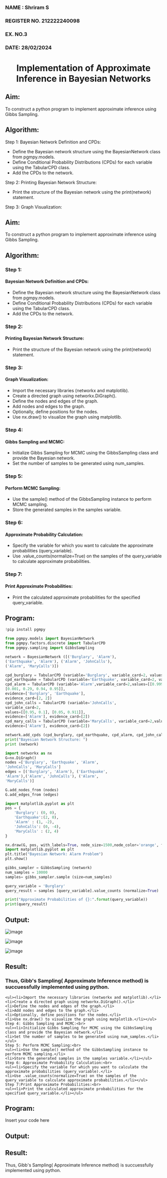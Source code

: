 <H3>NAME : Shriram S</H3>
<H3>REGISTER NO. 212222240098</H3>
<H3>EX. NO.3</H3>
<H3>DATE: 28/02/2024</H3>
<H1 ALIGN =CENTER> Implementation of Approximate Inference in Bayesian Networks
</H1>

## Aim: 
   To construct a python program to implement approximate inference using Gibbs Sampling.</br>
## Algorithm:
   Step 1: Bayesian Network Definition and CPDs:<br>
    <ul> <li>Define the Bayesian network structure using the BayesianNetwork class from pgmpy.models.</li>
    <li>Define Conditional Probability Distributions (CPDs) for each variable using the TabularCPD class.</li>
    <li>Add the CPDs to the network.</li></ul>
    Step 2: Printing Bayesian Network Structure:<br>
    <ul><li>Print the structure of the Bayesian network using the print(network) statement.</li></ul>
   Step 3: Graph Visualization:

## Aim: 
   To construct a python program to implement approximate inference using Gibbs Sampling.</br>
## Algorithm:
   ### Step 1: 
   #### Bayesian Network Definition and CPDs:<br>
   
<ul> <li>Define the Bayesian network structure using the BayesianNetwork class from pgmpy.models.</li>
<li>Define Conditional Probability Distributions (CPDs) for each variable using the TabularCPD class.</li>
<li>Add the CPDs to the network.</li></ul>
    
    
   ### Step 2: 
   #### Printing Bayesian Network Structure:<br>
   
<ul><li>Print the structure of the Bayesian network using the print(network) statement.</li></ul>
    
   ### Step 3: 
   #### Graph Visualization:
   
<ul><li>Import the necessary libraries (networkx and matplotlib).</li>
<li>Create a directed graph using networkx.DiGraph().</li>
<li>Define the nodes and edges of the graph.</li>
<li>Add nodes and edges to the graph.</li>
<li>Optionally, define positions for the nodes.</li>
<li>Use nx.draw() to visualize the graph using matplotlib.</li></ul>
    
   ### Step 4: 
   #### Gibbs Sampling and MCMC:<br>
   
<ul><li>Initialize Gibbs Sampling for MCMC using the GibbsSampling class and provide the Bayesian network.</li>
<li>Set the number of samples to be generated using num_samples.</li></ul>
    
   ### Step 5: 
   #### Perform MCMC Sampling:<br>
   
<ul><li>Use the sample() method of the GibbsSampling instance to perform MCMC sampling.</li>
<li>Store the generated samples in the samples variable.</li></ul>
    
   ### Step 6: 
   #### Approximate Probability Calculation:<br>
   
<ul><li>Specify the variable for which you want to calculate the approximate probabilities (query_variable).</li>
<li>Use .value_counts(normalize=True) on the samples of the query_variable to calculate approximate probabilities.</li></ul>
    
   ### Step 7:
   #### Print Approximate Probabilities:<br>
   
<ul><li>Print the calculated approximate probabilities for the specified query_variable.</li></ul>


## Program:

```py
!pip install pgmpy
```
```py
from pgmpy.models import BayesianNetwork
from pgmpy.factors.discrete import TabularCPD
from pgmpy.sampling import GibbsSampling
```
```py
network = BayesianNetwork ([('Burglary', 'Alarm'),
('Earthquake', 'Alarm'), ('Alarm', 'JohnCalls'),
('Alarm', 'MaryCalls')])
```
```py
cpd_burglary = TabularCPD (variable='Burglary', variable_card=2, values=[[0.999], [0.001]])
cpd_earthquake = TabularCPD (variable='Earthquake', variable_card=2, values=[[0.998], [0.002]])
cpd_alarm = TabularCPD (variable='Alarm',variable_card=2,values=[[0.999, 0.71, 0.06, 0.05],
[0.001, 0.29, 0.94, 0.95]],
evidence=['Burglary', 'Earthquake'],
evidence_card=[2, 2])
cpd_john_calls = TabularCPD (variable='JohnCalls',
variable_card=2,
values=[[0.95, 0.1], [0.05, 0.911]],
evidence=['Alarm'], evidence_card=[2])
cpd_mary_calls = TabularCPD (variable='MaryCalls', variable_card=2,values=[[0.99, 0.3], [0.01, 0.7]],
evidence=['Alarm'], evidence_card=[2])
```
```py
network.add_cpds (cpd_burglary, cpd_earthquake, cpd_alarm, cpd_john_calls, cpd_mary_calls)
print("Bayesian Network Structure: ")
print (network)
```
```py
import networkx as nx
G=nx.DiGraph()
nodes =['Burglary', 'Earthquake', 'Alarm',
'JohnCalls', 'MaryCalls']
edges = [('Burglary', 'Alarm'), ('Earthquake',
'Alarm'),('Alarm', 'JohnCalls'), ('Alarm',
'MaryCalls')]

G.add_nodes_from (nodes)
G.add_edges_from (edges)
```
```py
import matplotlib.pyplot as plt
pos = {
    'Burglary': (0, 0),
    'Earthquake':(2, 0),
    'Alarm' : (1, -2),
    'JohnCalls': (0, -4),
    'MaryCalls' : (2, 4)
}
```
```py
nx.draw(G, pos, with_labels=True, node_size=1500,node_color='orange', font_size=10,font_weight='bold', arrowsize=20)
import matplotlib.pyplot as plt
plt.title("Bayesian Network: Alarm Problem")
plt.show()
```

```py
gibbs_sampler = GibbsSampling (network)
num_samples = 10000
samples= gibbs_sampler.sample (size=num_samples)

query_variable = 'Burglary'
query_result = samples [query_variable].value_counts (normalize=True)

print("Approximate Probabilities of {}:".format(query_variable))
print(query_result)
```

## Output:

![image](https://github.com/ShriramGH/Ex-3--AAI/assets/117991122/9823bf9a-30af-4af1-8466-aa3c324a38bb)


![image](https://github.com/ShriramGH/Ex-3--AAI/assets/117991122/4b944ede-ea38-4ddf-aef5-761aa6af1148)


![image](https://github.com/ShriramGH/Ex-3--AAI/assets/117991122/13aac674-e190-4b05-a244-d2e5b6e1acb8)


## Result:

### Thus, Gibb's Sampling( Approximate Inference method) is succuessfully implemented using python.

    <ul><li>Import the necessary libraries (networkx and matplotlib).</li>
    <li>Create a directed graph using networkx.DiGraph().</li>
    <li>Define the nodes and edges of the graph.</li>
    <li>Add nodes and edges to the graph.</li>
    <li>Optionally, define positions for the nodes.</li>
    <li>Use nx.draw() to visualize the graph using matplotlib.</li></ul>
    Step 4: Gibbs Sampling and MCMC:<br>
    <ul><li>Initialize Gibbs Sampling for MCMC using the GibbsSampling class and provide the Bayesian network.</li>
    <li>Set the number of samples to be generated using num_samples.</li></ul>
    Step 5: Perform MCMC Sampling:<br>
    <ul><li>Use the sample() method of the GibbsSampling instance to perform MCMC sampling.</li>
    <li>Store the generated samples in the samples variable.</li></ul>
    Step 6: Approximate Probability Calculation:<br>
    <ul><li>Specify the variable for which you want to calculate the approximate probabilities (query_variable).</li>
    <li>Use .value_counts(normalize=True) on the samples of the query_variable to calculate approximate probabilities.</li></ul>
    Step 7:Print Approximate Probabilities:<br>
    <ul><li>Print the calculated approximate probabilities for the specified query_variable.</li></ul>


## Program:
Insert your code here



## Output:
<Show your results>

## Result:
Thus, Gibb's Sampling( Approximate Inference method) is succuessfully implemented using python.
